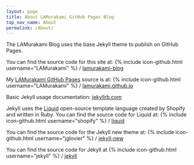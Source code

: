 ```yaml
---
layout: page
title: About LAMurakami GitHub Pages Blog
top_nav_name: About
permalink: /About/
---
```


The LAMurakami Blog uses the base Jekyll theme to publish on GitHub Pages.

You can find the source code for this site at:
{% include icon-github.html username="LAMurakami" %} /
[lamurakami-blog](https://github.com/LAMurakami/blog)

My [LAMurakami GitHub Pages][lamurakami-github-pages] source is at:
{% include icon-github.html username="LAMurakami" %} /
[lamurakami.github.io](https://github.com/LAMurakami/lamurakami.github.io)

Basic Jekyll usage documentation: [jekyllrb.com](http://jekyllrb.com/)

Jekyll uses the [Liquid](https://shopify.github.io/liquid)
 open-source template language created
 by Shopify and written in Ruby.
You can find the source code for Liquid at:
{% include icon-github.html username="shopify" %} /
[liquid](https://github.com/shopify/liquid)

You can find the source code for the Jekyll new theme at:
{% include icon-github.html username="jglovier" %} /
[jekyll-new](https://github.com/jglovier/jekyll-new)

You can find the source code for Jekyll at
{% include icon-github.html username="jekyll" %} /
[jekyll](https://github.com/jekyll/jekyll)

[lamurakami-github-pages]: https://github.lamurakami.com
